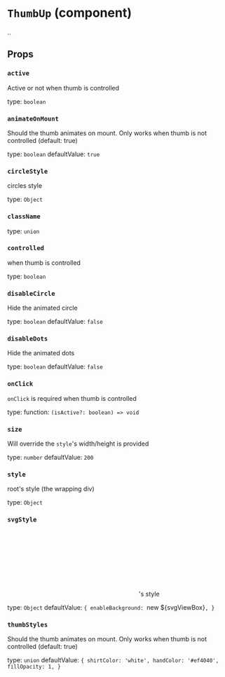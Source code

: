 `ThumbUp` (component)
=====================

..

Props
-----

### `active`

Active or not when thumb is controlled

type: `boolean`


### `animateOnMount`

Should the thumb animates on mount. Only works when thumb is not controlled (default: true)

type: `boolean`
defaultValue: `true`


### `circleStyle`

circles style

type: `Object`


### `className`

type: `union`


### `controlled`

when thumb is controlled

type: `boolean`


### `disableCircle`

Hide the animated circle

type: `boolean`
defaultValue: `false`


### `disableDots`

Hide the animated dots

type: `boolean`
defaultValue: `false`


### `onClick`

`onClick` is required when thumb is controlled

type: function: `(isActive?: boolean) => void`


### `size`

Will override the `style`'s width/height is provided

type: `number`
defaultValue: `200`


### `style`

root's style (the wrapping div)

type: `Object`


### `svgStyle`

<svg />'s style

type: `Object`
defaultValue: `{
  enableBackground: `new ${svgViewBox}`,
}`


### `thumbStyles`

Should the thumb animates on mount. Only works when thumb is not controlled (default: true)

type: `union`
defaultValue: `{
  shirtColor: 'white',
  handColor: '#ef4040',
  fillOpacity: 1,
}`

